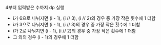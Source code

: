 4부터 입력받은 수까지 dp 실행

  - i가 6으로 나눠지면 (i - 1), (i // 3), (i // 2)의 경우 중 가장 작은 횟수에 1 더함
  - i가 3으로 나눠지면 (i - 1), (i // 3)의 경우 중 가장 작은 횟수에 1 더함
  - i가 2로 나눠지면 (i - 1), (i // 2)의 경우 중 가장 작은 횟수에 1 더함
  - 그 외의 경우 (i - 1)의 경우에 1 더함
